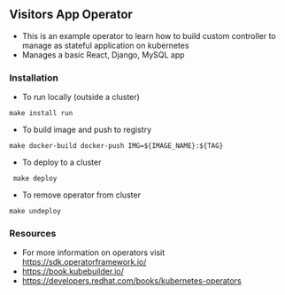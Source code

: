 ## Visitors App Operator

* This is an example operator to learn how to build custom controller to manage as stateful application on kubernetes
* Manages a basic React, Django, MySQL app

### Installation
- To run locally (outside a cluster)
```shell
make install run
```
- To build image and push to registry
```shell
make docker-build docker-push IMG=${IMAGE_NAME}:${TAG}

```
- To deploy to a cluster 
```shell
 make deploy
```
- To remove operator from cluster
```shell
make undeploy
```

### Resources
- For more information on operators visit https://sdk.operatorframework.io/
- https://book.kubebuilder.io/
- https://developers.redhat.com/books/kubernetes-operators